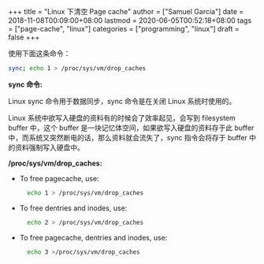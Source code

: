 +++
title = "Linux 下清空 Page cache"
author = ["Samuel Garcia"]
date = 2018-11-08T00:09:00+08:00
lastmod = 2020-06-05T00:52:18+08:00
tags = ["page-cache", "linux"]
categories = ["programming", "linux"]
draft = false
+++

使用下面这条命令：

```sh
sync; echo 1 > /proc/sys/vm/drop_caches
```

<!--more-->

**sync 命令:**

Linux sync 命令用于数据同步，sync 命令是在关闭 Linux 系统时使用的。

Linux 系统中欲写入硬盘的资料有的时候会了效率起见，会写到 filesystem buffer 中，这个 buffer 是一块记忆体空间，如果欲写入硬盘的资料存于此 buffer 中，而系统又突然断电的话，那么资料就会流失了，sync 指令会将存于 buffer 中的资料强制写入硬盘中。

**/proc/sys/vm/drop\_caches:**

-   To free pagecache, use:

    ```sh
      echo 1 > /proc/sys/vm/drop_caches
    ```
-   To free dentries and inodes, use:

    ```sh
      echo 2 > /proc/sys/vm/drop_caches
    ```
-   To free pagecache, dentries and inodes, use:

    ```sh
      echo 3 >/proc/sys/vm/drop_caches
    ```
